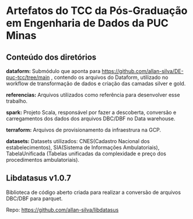 # Artefatos do TCC da Pós-Graduação em Engenharia de Dados da PUC Minas

## Conteúdo dos diretórios

**dataform:** Submódulo que aponta para https://github.com/allan-silva/DE-puc-tcc/tree/main , contendo os arquivos do Dataform, utilizado no workflow de transformação de dados e criação das camadas silver e gold.

**referencias:** Arquivos utilizados como referência para desenvolver esse trabalho.

**spark:** Projeto Scala, responsável por fazer a descoberta, conversão e carregamentos dos dados dos arquivos DBC/DBF no Data warehouse.

**terraform:** Arquivos de provisionamento da infraestrura na GCP.

**datasets:** Datasets utilizados: CNES(Cadastro Nacional dos estabelecimentos), SIA(Sistema de Informações Ambulatoriais), TabelaUnificada (Tabelas unificadas da complexidade e preço dos procedimentos ambulatoriais).

## Libdatasus v1.0.7
Biblioteca de código aberto criada para realizar a conversão de arquivos DBC/DBF para parquet.

Repo: https://github.com/allan-silva/libdatasus

